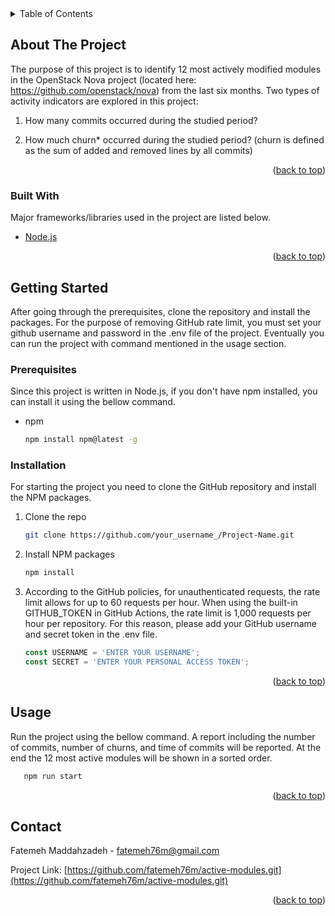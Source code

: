 <!-- TABLE OF CONTENTS -->
<details>
  <summary>Table of Contents</summary>
  <ol>
    <li>
      <a href="#about-the-project">About The Project</a>
      <ul>
        <li><a href="#built-with">Built With</a></li>
      </ul>
    </li>
    <li>
      <a href="#getting-started">Getting Started</a>
      <ul>
        <li><a href="#prerequisites">Prerequisites</a></li>
        <li><a href="#installation">Installation</a></li>
      </ul>
    </li>
    <li><a href="#usage">Usage</a></li>
    <li><a href="#contact">Contact</a></li>
  </ol>
</details>



<!-- ABOUT THE PROJECT -->
## About The Project

The purpose of this project is to identify 12 most actively modified modules in the OpenStack Nova project (located here: https://github.com/openstack/nova) from the last six months. Two types of activity indicators are explored in this project:

1) How many commits occurred during the studied period?

2) How much churn* occurred during the studied period? (churn is defined as the sum of added and removed lines by all commits)


<p align="right">(<a href="#top">back to top</a>)</p>



### Built With

Major frameworks/libraries used in the project are listed below.

* [Node.js](https://nodejs.org/)

<p align="right">(<a href="#top">back to top</a>)</p>



<!-- GETTING STARTED -->
## Getting Started

After going through the prerequisites, clone the repository and install the packages. For the purpose of removing GitHub rate limit, you must set your github username and password in the .env file of the project. Eventually you can run the project with command mentioned in the usage section.

### Prerequisites

Since this project is written in Node.js, if you don't have npm installed, you can install it using the bellow command.
* npm
  ```sh
  npm install npm@latest -g
  ```

### Installation

For starting the project you need to clone the GitHub repository and install the NPM packages.

1. Clone the repo
   ```sh
   git clone https://github.com/your_username_/Project-Name.git
   ```
2. Install NPM packages
   ```sh
   npm install
   ```
3. According to the GitHub policies, for unauthenticated requests, the rate limit allows for up to 60 requests per hour. When using the built-in GITHUB_TOKEN in GitHub Actions, the rate limit is 1,000 requests per hour per repository. For this reason, please add your GitHub username and secret token in the .env file.
   ```js
   const USERNAME = 'ENTER YOUR USERNAME';
   const SECRET = 'ENTER YOUR PERSONAL ACCESS TOKEN';
   ```

<p align="right">(<a href="#top">back to top</a>)</p>


<!-- USAGE EXAMPLES -->
## Usage

Run the project using the bellow command. A report including the number of commits, number of churns, and time of commits will be reported. At the end the 12 most active modules will be shown in a sorted order.
```sh
   npm run start
   ```

<p align="right">(<a href="#top">back to top</a>)</p>


<!-- CONTACT -->
## Contact

Fatemeh Maddahzadeh  - fatemeh76m@gmail.com

Project Link: [https://github.com/fatemeh76m/active-modules.git](https://github.com/fatemeh76m/active-modules.git)

<p align="right">(<a href="#top">back to top</a>)</p>